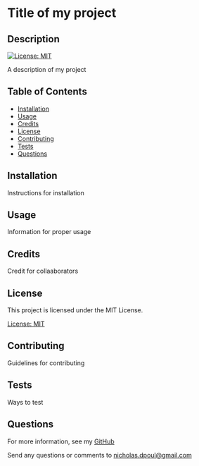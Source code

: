 # Title of my project
  ## Description
  [![License: MIT](https://img.shields.io/badge/License-MIT-yellow.svg)](https://opensource.org/licenses/MIT)

  A description of my project

  ## Table of Contents

  * [Installation](#installation)
  * [Usage](#usage)
  * [Credits](#credits)
  * [License](#license)
  * [Contributing](#contributing)
  * [Tests](#tests)
  * [Questions](#questions)

  ## Installation

  Instructions for installation

  ## Usage

  Information for proper usage

  ## Credits

  Credit for collaaborators

  ## License

  
  This project is licensed under the MIT License.

  [License: MIT](https://opensource.org/licenses/MIT)

  ## Contributing

  Guidelines for contributing

  ## Tests

  Ways to test

  ## Questions

  For more information, see my [GitHub](https://github.com/42Salokin)

  Send any questions or comments to nicholas.dpoul@gmail.com
